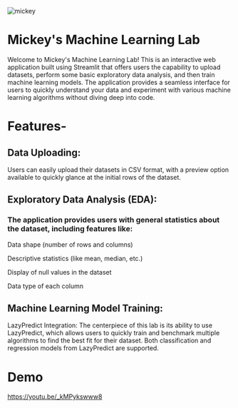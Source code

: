 ![mickey](https://github.com/marcusdjr/disney/assets/31329300/939b9f94-8c8a-46f7-8bf5-463783e79fd4)

# Mickey's Machine Learning Lab

Welcome to Mickey's Machine Learning Lab! This is an interactive web application built using Streamlit that offers users the capability to upload datasets, perform some basic exploratory data analysis, and then train machine learning models. The application provides a seamless interface for users to quickly understand your data and experiment with various machine learning algorithms without diving deep into code.

# Features-

## Data Uploading:
Users can easily upload their datasets in CSV format, with a preview option available to quickly glance at the initial rows of the dataset.

## Exploratory Data Analysis (EDA):
### The application provides users with general statistics about the dataset, including features like:
Data shape (number of rows and columns)

Descriptive statistics (like mean, median, etc.)

Display of null values in the dataset

Data type of each column

## Machine Learning Model Training:
LazyPredict Integration: The centerpiece of this lab is its ability to use LazyPredict, which allows users to quickly train and benchmark multiple algorithms to find the best fit for their dataset. Both classification and regression models from LazyPredict are supported.
        

# Demo
https://youtu.be/_kMPykswww8

